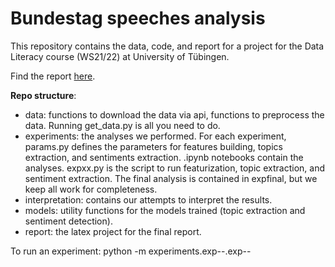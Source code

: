 # Bundestag speeches analysis

This repository contains the data, code, and report for a project for the Data Literacy course (WS21/22) at University of Tübingen.

Find the report [here](report/report.pdf).

**Repo structure**:  
 - data: functions to download the data via api, functions to preprocess the data. Running get_data.py is all you need to do.
 - experiments: the analyses we performed. For each experiment, params.py defines the parameters for features building, topics extraction, and sentiments extraction. .ipynb notebooks contain the analyses. expxx.py is the script to run featurization, topic extraction, and sentiment extraction. The final analysis is contained in expfinal, but we keep all work for completeness.
 - interpretation: contains our attempts to interpret the results.
 - models: utility functions for the models trained (topic extraction and sentiment detection).
 - report: the latex project for the final report.


To run an experiment: python -m experiments.exp--.exp--
